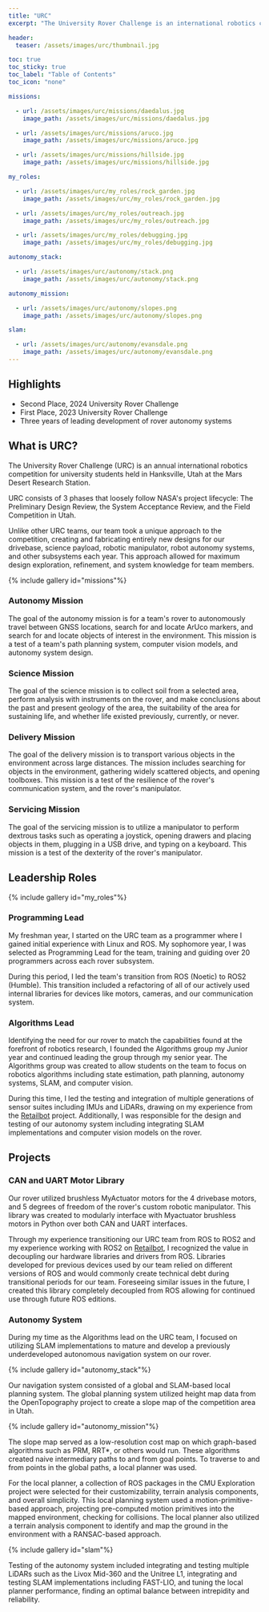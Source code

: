 ```yaml
---
title: "URC"
excerpt: "The University Rover Challenge is an international robotics competition emulating a martian rover mission in a mock-Mars environment."

header:
  teaser: /assets/images/urc/thumbnail.jpg

toc: true
toc_sticky: true
toc_label: "Table of Contents"
toc_icon: "none"

missions:

  - url: /assets/images/urc/missions/daedalus.jpg
    image_path: /assets/images/urc/missions/daedalus.jpg

  - url: /assets/images/urc/missions/aruco.jpg
    image_path: /assets/images/urc/missions/aruco.jpg

  - url: /assets/images/urc/missions/hillside.jpg
    image_path: /assets/images/urc/missions/hillside.jpg

my_roles:

  - url: /assets/images/urc/my_roles/rock_garden.jpg
    image_path: /assets/images/urc/my_roles/rock_garden.jpg

  - url: /assets/images/urc/my_roles/outreach.jpg
    image_path: /assets/images/urc/my_roles/outreach.jpg

  - url: /assets/images/urc/my_roles/debugging.jpg
    image_path: /assets/images/urc/my_roles/debugging.jpg

autonomy_stack:

  - url: /assets/images/urc/autonomy/stack.png
    image_path: /assets/images/urc/autonomy/stack.png

autonomy_mission:

  - url: /assets/images/urc/autonomy/slopes.png
    image_path: /assets/images/urc/autonomy/slopes.png

slam:

  - url: /assets/images/urc/autonomy/evansdale.png
    image_path: /assets/images/urc/autonomy/evansdale.png
---
```


## Highlights
- Second Place, 2024 University Rover Challenge
- First Place, 2023 University Rover Challenge
- Three years of leading development of rover autonomy systems

## What is URC?

The University Rover Challenge (URC) is an annual international robotics competition for university students held in Hanksville, Utah at the Mars Desert Research Station.

URC consists of 3 phases that loosely follow NASA's project lifecycle: The Preliminary Design Review, the System Acceptance Review, and the Field Competition in Utah.

Unlike other URC teams, our team took a unique approach to the competition, creating and fabricating entirely new designs for our drivebase, science payload, robotic manipulator, robot autonomy systems, and other subsystems each year. This approach allowed for maximum design exploration, refinement, and system knowledge for team members. 

{% include gallery id="missions"%}

### Autonomy Mission

The goal of the autonomy mission is for a team's rover to autonomously travel between GNSS locations, search for and locate ArUco markers, and search for and locate objects of interest in the environment. This mission is a test of a team's path planning system, computer vision models, and autonomy system design.

### Science Mission

The goal of the science mission is to collect soil from a selected area, perform analysis with instruments on the rover, and make conclusions about the past and present geology of the area, the suitability of the area for sustaining life, and whether life existed previously, currently, or never. 

### Delivery Mission

The goal of the delivery mission is to transport various objects in the environment across large distances. The mission includes searching for objects in the environment, gathering widely scattered objects, and opening toolboxes. This mission is a test of the resilience of the rover's communication system, and the rover's manipulator.    

### Servicing Mission

The goal of the servicing mission is to utilize a manipulator to perform dextrous tasks such as operating a joystick, opening drawers and placing objects in them, plugging in a USB drive, and typing on a keyboard. This mission is a test of the dexterity of the rover's manipulator.

## Leadership Roles

{% include gallery id="my_roles"%}

### Programming Lead

My freshman year, I started on the URC team as a programmer where I gained initial experience with Linux and ROS. My sophomore year, I was selected as Programming Lead for the team, training and guiding over 20 programmers across each rover subsystem. 

During this period, I led the team's transition from ROS (Noetic) to ROS2 (Humble). This transition included a refactoring of all of our actively used internal libraries for devices like motors, cameras, and our communication system.

### Algorithms Lead

Identifying the need for our rover to match the capabilities found at the forefront of robotics research, I founded the Algorithms group my Junior year and continued leading the group through my senior year. The Algorithms group was created to allow students on the team to focus on robotics algorithms including state estimation, path planning, autonomy systems, SLAM, and computer vision.

During this time, I led the testing and integration of multiple generations of sensor suites including IMUs and LiDARs, drawing on my experience from the [Retailbot](/projects/retailbot) project. Additionally, I was responsible for the design and testing of our autonomy system including integrating SLAM implementations and computer vision models on the rover.

## Projects

### CAN and UART Motor Library

Our rover utilized brushless MyActuator motors for the 4 drivebase motors, and 5 degrees of freedom of the rover's custom robotic manipulator. This library was created to modularly interface with Myactuator brushless motors in Python over both CAN and UART interfaces.

Through my experience transitioning our URC team from ROS to ROS2 and my experience working with ROS2 on [Retailbot](/projects/retailbot), I recognized the value in decoupling our hardware libraries and drivers from ROS. Libraries developed for previous devices used by our team relied on different versions of ROS and would commonly create technical debt during transitional periods for our team. Foreseeing similar issues in the future, I created this library completely decoupled from ROS allowing for continued use through future ROS editions.

### Autonomy System

During my time as the Algorithms lead on the URC team, I focused on utilizing SLAM implementations to mature and develop a previously underdeveloped autonomous navigation system on our rover.

{% include gallery id="autonomy_stack"%}

Our navigation system consisted of a global and SLAM-based local planning system. The global planning system utilized height map data from the OpenTopography project to create a slope map of the competition area in Utah. 

{% include gallery id="autonomy_mission"%}

The slope map served as a low-resolution cost map on which graph-based algorithms such as PRM, RRT*, or others would run. These algorithms created naive intermediary paths to and from goal points. To traverse to and from points in the global paths, a local planner was used.  

For the local planner, a collection of ROS packages in the CMU Exploration project were selected for their customizability, terrain analysis components, and overall simplicity. This local planning system used a motion-primitive-based approach, projecting pre-computed motion primitives into the mapped environment, checking for collisions. The local planner also utilized a terrain analysis component to identify and map the ground in the environment with a RANSAC-based approach.

{% include gallery id="slam"%}

Testing of the autonomy system included integrating and testing multiple LiDARs such as the Livox Mid-360 and the Unitree L1, integrating and testing SLAM implementations including FAST-LIO, and tuning the local planner performance, finding an optimal balance between intrepidity and reliability.